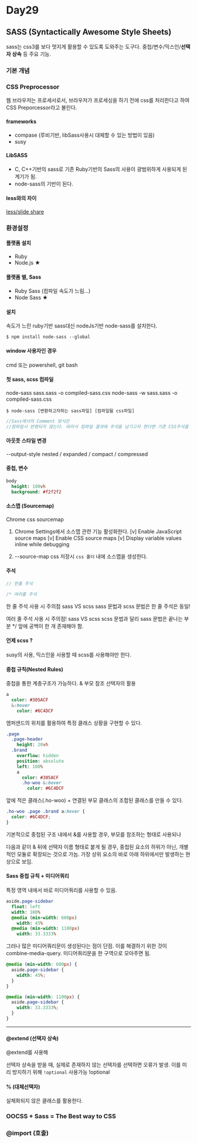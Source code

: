 # Day29

## SASS (Syntactically Awesome Style Sheets)
sass는 css3를 보다 멋지게 활용할 수 있도록 도와주는 도구다.
중첩/변수/믹스인/**선택자 상속** 등 주요 기능.

### 기본 개념

### CSS Preprocessor
웹 브라우저는 프로세서로서, 브라우저가 프로세싱을 하기 전에 css를 처리한다고 하여 CSS Preporcessor라고 불린다.

#### frameworks
- compase (루비기반, libSass사용시 대체할 수 있는 방법이 있음)
- susy

#### LibSASS 
- C, C++기반의 sass로 기존 Ruby기반의 Sass의 사용이 광범위하게 사용되게 된 계기가 됨.
- node-sass의 기반이 된다. 

#### less와의 차이
[less/slide share]()

### 환경설정

#### 플랫폼 설치
- Ruby
- Node.js ★

#### 플랫폼 별, Sass
- Ruby Sass (컴파일 속도가 느림...)
- Node Sass ★

#### 설치
속도가 느린 ruby기반 sass대신 nodeJs기반 node-sass를 설치한다.

```cli
$ npm install node-sass --global
```

#### window 사용자인 경우
cmd 또는 powershell, git bash

#### 첫 sass, scss 컴파일

node-sass sass.sass -o compiled-sass.css
node-sass -w sass.sass -o compiled-sass.css


```cli
$ node-sass [변환하고자하는 sass파일] [컴파일될 css파일]
```

```scss
//Sass에서의 Comment 방식은
//컴파일시 반영되지 않는다. 따라서 컴파일 결과에 주석을 남기고자 한다면 기존 CSS주석을 사용해야 함
```

#### 아웃풋 스타일 변경
--output-style nested / expanded / compact / compressed

#### 중첩, 변수

```sass
body
  height: 100vh
  background: #f2f2f2
```


#### 소스맵 (Sourcemap)
Chrome css sourcemap

1. Chrome Settings에서 소스맵 관련 기능 활성화한다.
[v] Enable JavaScript source maps
[v] Enable CSS source maps
[v] Display variable values inline while debugging

2. --source-map css
저장시 `css 폴더` 내에 소스맵을 생성한다.

#### 주석
```sass
// 한줄 주석

/* 여러줄 주석

```

한 줄 주석 사용 시 주의점
sass VS scss
sass 문법과 scss 문법은 한 줄 주석은 동일!

여러 줄 주석 사용 시 주의점!
sass VS scss
scss 문법과 달리 sass 문법은 끝나는 부분 *\/ 앞에 공백이 한 개 존재해야 함.


#### 언제 scss ?
susy의 사용, 믹스인을 사용할 때 scss를 사용해야만 한다.

#### 중첩 규칙(Nested Rules)
중첩을 통한 계층구조가 가능하다.
& 부모 참조 선택자의 활용

```sass
a
  color: #305ACF
  &:hover
    color: #6C4DCF
```

엠퍼샌드의 위치를 활용하여 특정 클래스 상황을 구현할 수 있다.
```sass
.page
  .page-header
    height: 20vh
  .brand
    overflow: hidden
    position: absolute
    left: 100%
    a
      color: #305ACF
      .ho-woo &:hover
        color: #6C4DCF
```

앞에 적은 클래스(.ho-woo) + 연결된 부모 클래스의 조합된 클래스를 만들 수 있다.
```css
.ho-woo .page .brand a:hover {
  color: #6C4DCF;
}
```

기본적으로 중첩된 구조 내에서 &를 사용할 경우,
부모를 참조하는 형태로 사용되나

다음과 같이 & 뒤에 선택자 이름 형태로 붙게 될 경우,
중첩된 요소의 하위가 아닌, 개별적인 모듈로 확장되는 것으로 가늠.
가장 상위 요소의 바로 아래 하위에서만 발생하는 현상으로 보임.

#### Sass 중첩 규칙 + 미디어쿼리
특정 영역 내에서 바로 미디어쿼리를 사용할 수 있음. 

```sass
aside.page-sidebar
  float: left
  width: 100%
  @media (min-width: 600px)
    width: 45%
  @media (min-width: 1100px)
    width: 33.3333%
```

그러나 많은 미디어쿼리문이 생성된다는 점이 단점. 이를 해결하기 위한 것이 combine-media-query. 미디어쿼리문을 한 구역으로 모아주면 됨.

```css
@media (min-width: 600px) {
  aside.page-sidebar {
    width: 45%;
  }
}

@media (min-width: 1100px) {
  aside.page-sidebar {
    width: 33.3333%;
  }
}

```
------

#### @extend (선택자 상속)

@extend를 사용해


선택자 상속을 받을 때, 실제로 존재하지 않는 선택자를 선택하면 오류가 발생. 이를 미리 방지하기 위해 `!optional` 사용가능
!optional

#### % (대체선택자) 
실체화되지 않은 클래스를 활용한다.

### OOCSS + Sass = The Best way to CSS

### @import (호출)

